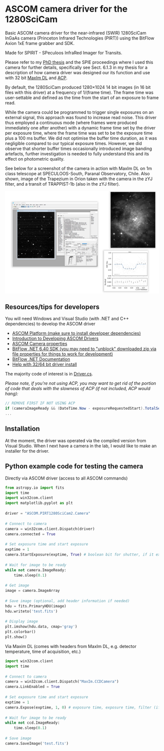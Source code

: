 # ASCOM camera driver for the 1280SciCam
Basic ASCOM camera driver for the near-infrared (SWIR) 1280SciCam InGaAs camera (Princeton Infrared Technologies (PIRT)) using the BitFlow Axion 1xE frame grabber and SDK. 

Made for SPIRIT - SPeculoos InfraRed Imager for Transits. 

Please refer to my [PhD thesis](https://doi.org/10.17863/CAM.96904) and the SPIE proceedings where I used this camera for further details, specifically see Sect. 6.1.3 in my thesis for a description of how camera driver was designed our its function and use with 32 bit [MaxIm DL](https://diffractionlimited.com/product/maxim-dl/) and [ACP](http://acp.dc3.com/index2.html).

By default, the 1280SciCam produced 1280×1024 14 bit images (in 16 bit files with this driver) at a frequency of 1/(frame time). The frame time was user-settable and defined as the time from the start of an exposure to frame read.

While the camera could be programmed to trigger single exposures on an external signal, this approach was found to increase read noise. This driver thus employed a continuous mode (where frames were produced immediately one after another) with a dynamic frame time set by the driver per exposure time, where the frame time was set to be the exposure time plus a 100 ms buffer. We did not optimise the buffer time duration, as it was negligible compared to our typical exposure times. However, we did observe that shorter buffer times occasionally introduced image banding artefacts, further investigation is needed to fully understand this and its effect on photometric quality.

See below for a screenshot of the camera in action with MaxIm DL on 1m class telescope at SPECULOOS-South, Paranal Observatory, Chile. Also shown, image of the Trapezium in Orion taken with the camera in the zYJ filter, and a transit of TRAPPIST-1b (also in the zYJ filter).

![Collection of images](screenshot-image-transit.png)


## Resources/tips for developers

You will need Windows and Visual Studio (with .NET and C++ dependencies) to develop the ASCOM driver

- [ASCOM Platform (make sure to install developer dependencies)](https://github.com/ASCOMInitiative/ASCOMPlatform/releases)
- [Introduction to Developing ASCOM Drivers](<./Introduction to Developing ASCOM Drivers.pdf>)
- [ASCOM Camera properties](https://ascom-standards.org/Help/Developer/html/Properties_T_ASCOM_DeviceInterface_ICameraV3.htm)
- [BitFlow .NET 6.40 SDK (you may need to "unblock" downloaded zip via file properties for things to work for development)](www.bitflow.com/downloads/BitFlow.NET_SDK640.zip)
- [BitFlow .NET Documentation](https://www.bitflow.com/BF.NET/html/index.html)
- [Help with 32/64 bit driver install](https://ascomtalk.groups.io/g/Developer/topic/88285738#msg4745)

The majority code of interest is in [Driver.cs](ASCOM.PIRT1280SciCam2.Camera/Driver.cs). 

_Please note, if you're not using ACP, you may want to get rid of the portion of code that deals with the slowness of ACP (if not included, ACP would hang):_

```c#
// REMOVE FIRST IF NOT USING ACP
if (cameraImageReady && (DateTime.Now - exposureRequestedStart).TotalSeconds < 1.5)
...
```
            

## Installation

At the moment, the driver was operated via the compiled version from Visual Studio. When I next have a camera in the lab, I would like to make an installer for the driver.


## Python example code for testing the camera

Directly via ASCOM driver (access to all ASCOM commands)
```python
from astropy.io import fits
import time
import win32com.client
import matplotlib.pyplot as plt

driver = "ASCOM.PIRT1280SciCam2.Camera"

# Connect to camera
camera = win32com.client.Dispatch(driver)
camera.connected = True

# Set exposure time and start exposure
exptime = 1
camera.StartExposure(exptime, True) # boolean bit for shutter, if it existed.

# Wait for image to be ready
while not camera.ImageReady:
    time.sleep(0.1)

# Get image
image = camera.ImageArray

# Save image (optional, add header information if needed)
hdu = fits.PrimaryHDU(image)
hdu.writeto('test.fits')

# Display image
plt.imshow(hdu.data, cmap='gray')
plt.colorbar()
plt.show()

```

Via Maxim DL (comes with headers from MaxIm DL, e.g. detector temperature, time of acquisition, etc.)
```python
import win32com.client
import time

# Connect to camera
camera = win32com.client.Dispatch("MaxIm.CCDCamera")
camera.LinkEnabled = True

# Set exposure time and start exposure
exptime = 1
camera.Expose(exptime, 1, 0) # exposure time, exposure time, filter (if filter wheel set to 0 position)

# Wait for image to be ready
while not ccd.ImageReady:
    time.sleep(0.1)

# Save image
camera.SaveImage('test.fits')
```